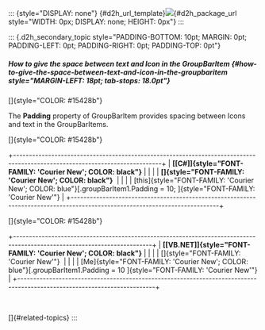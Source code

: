 ::: {style="DISPLAY: none"}
[](ms-xhelp:///?Id=d2h_url_template){#d2h_url_template}![](!package_url!){#d2h_package_url style="WIDTH: 0px; DISPLAY: none; HEIGHT: 0px"}
:::

::: {.d2h_secondary_topic style="PADDING-BOTTOM: 10pt; MARGIN: 0pt; PADDING-LEFT: 0pt; PADDING-RIGHT: 0pt; PADDING-TOP: 0pt"}
##### How to give the space between text and Icon in the GroupBarItem {#how-to-give-the-space-between-text-and-icon-in-the-groupbaritem style="MARGIN-LEFT: 18pt; tab-stops: 18.0pt"}

[]{style="COLOR: #15428b"} 

The **Padding** property of GroupBarItem provides spacing between Icons and text in the GroupBarItems.

[]{style="COLOR: #15428b"} 

+----------------------------------------------------------------------------------------------------------------------------+
| **[\[C#\]]{style="FONT-FAMILY: 'Courier New'; COLOR: black"}**                                                             |
|                                                                                                                            |
| **[]{style="FONT-FAMILY: 'Courier New'; COLOR: black"}**                                                                   |
|                                                                                                                            |
| [this]{style="FONT-FAMILY: 'Courier New'; COLOR: blue"}[.groupBarItem1.Padding = 10; ]{style="FONT-FAMILY: 'Courier New'"} |
+----------------------------------------------------------------------------------------------------------------------------+

[]{style="COLOR: #15428b"} 

+-------------------------------------------------------------------------------------------------------------------------+
| **[\[VB.NET\]]{style="FONT-FAMILY: 'Courier New'; COLOR: black"}**                                                      |
|                                                                                                                         |
| []{style="FONT-FAMILY: 'Courier New'"}                                                                                  |
|                                                                                                                         |
| [Me]{style="FONT-FAMILY: 'Courier New'; COLOR: blue"}[.groupBarItem1.Padding = 10 ]{style="FONT-FAMILY: 'Courier New'"} |
+-------------------------------------------------------------------------------------------------------------------------+

 

[]{#related-topics}
:::
